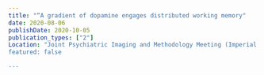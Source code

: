 ```yaml
---
title: "“A gradient of dopamine engages distributed working memory"
date: 2020-08-06
publishDate: 2020-10-05
publication_types: ["2"]
Location: "Joint Psychiatric Imaging and Methodology Meeting (Imperial College London)
featured: false

---
```


